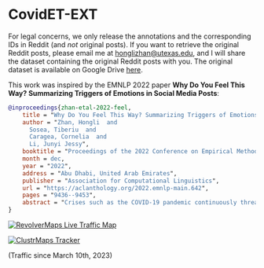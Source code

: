 # CovidET-EXT
 
For legal concerns, we only release the annotations and the corresponding IDs in Reddit (and *not* original posts). If you want to retrieve the original Reddit posts, please email me at [honglizhan@utexas.edu](mailto:honglizhan@utexas.edu), and I will share the dataset containing the original Reddit posts with you. The original dataset is available on Google Drive [here](https://drive.google.com/drive/folders/1APfcOe2MAl8bP56D6Ug5LqamkVuHhJrC?usp=share_link).


This work was inspired by the EMNLP 2022 paper **Why Do You Feel This Way? Summarizing Triggers of Emotions in Social Media Posts**:

```bibtex
@inproceedings{zhan-etal-2022-feel,
    title = "Why Do You Feel This Way? Summarizing Triggers of Emotions in Social Media Posts",
    author = "Zhan, Hongli  and
      Sosea, Tiberiu  and
      Caragea, Cornelia  and
      Li, Junyi Jessy",
    booktitle = "Proceedings of the 2022 Conference on Empirical Methods in Natural Language Processing",
    month = dec,
    year = "2022",
    address = "Abu Dhabi, United Arab Emirates",
    publisher = "Association for Computational Linguistics",
    url = "https://aclanthology.org/2022.emnlp-main.642",
    pages = "9436--9453",
    abstract = "Crises such as the COVID-19 pandemic continuously threaten our world and emotionally affect billions of people worldwide in distinct ways. Understanding the triggers leading to people{'}s emotions is of crucial importance. Social media posts can be a good source of such analysis, yet these texts tend to be charged with multiple emotions, with triggers scattering across multiple sentences. This paper takes a novel angle, namely, emotion detection and trigger summarization, aiming to both detect perceived emotions in text, and summarize events and their appraisals that trigger each emotion. To support this goal, we introduce CovidET (Emotions and their Triggers during Covid-19), a dataset of {\textasciitilde}1,900 English Reddit posts related to COVID-19, which contains manual annotations of perceived emotions and abstractive summaries of their triggers described in the post. We develop strong baselines to jointly detect emotions and summarize emotion triggers. Our analyses show that CovidET presents new challenges in emotion-specific summarization, as well as multi-emotion detection in long social media posts.",
}
```

[![RevolverMaps Live Traffic Map](http://rf.revolvermaps.com/w/3/s/a/7/0/0/ffffff/010020/aa0000/5mtpsf8i5p6.png)](https://www.revolvermaps.com/livestats/5mtpsf8i5p6/)

[![ClustrMaps Tracker](https://www.clustrmaps.com/map_v2.png?d=UGBgp9pq2WpPEFTNNkQzZuv0dgvOOMXQ1-gflu9WZFk&cl=ffffff)](https://clustrmaps.com/site/1btj3)

(Traffic since March 10th, 2023)